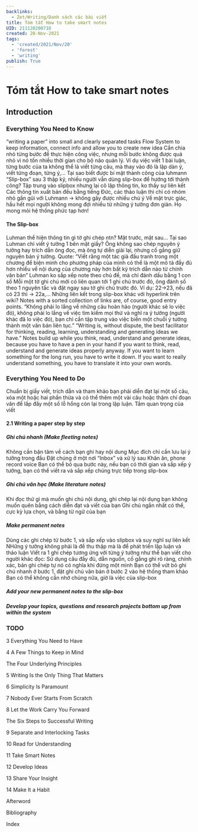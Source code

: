 ```yaml
---
backlinks:
  - Zet/Writing/Danh sách các bài viết
title: Tóm tắt How to take smart notes
UID: 211120200718
created: 20-Nov-2021
tags:
  - 'created/2021/Nov/20'
  - 'forest'
  - 'writing'
publish: True
---
```

# Tóm tắt How to take smart notes

## Introduction
### Everything You Need to Know
“writing a paper” into small and clearly separated tasks
Flow
System to keep information, connect info and allow you to create new idea
Cần chia nhỏ từng bước để thực hiện công việc, nhưng mỗi bước không được quá nhỏ vì nó tốn nhiều thời gian cho bộ não quản lý. Ví dụ việc viết 1 bài luận, từng bước của ta không thể là viết từng câu, mà thay vào đó là lập dàn ý, viết từng đoạn, từng ý,...
Tại sao biết được bí mật thành công của luhmann “Slip-box” sau 3 thập kỷ, nhiều người vẫn dùng slip-box để hướng tới thành công?
Tập trung vào slipbox nhưng lại cô lập thông tin, ko thấy sự liên kết
Các thông tin xuất bản đều bằng tiếng Đức, các thảo luận thì chỉ có nhóm nhỏ gần gũi với Luhmann -> không gây được nhiều chú ý
Về mặt trực giác, hầu hết mọi người không mong đợi nhiều từ những ý tưởng đơn giản. Họ mong mỏi hệ thống phức tạp hơn!
#### The Slip-box
Luhman thể hiện thông tin gì tờ ghi chép ntn? Mặt trước, mặt sau...
Tại sao Luhman chỉ viết ý tưởng 1 bên mặt giấy?
Ông không sao chép nguyên ý tưởng hay trích dẫn ông đọc, mà ông tự diễn giải lại, nhưng cố gắng giữ nguyên bản ý tưởng.
Quote: “Viết rằng một tác giả đấu tranh trong một chương để biện minh cho phương pháp của mình có thể là một mô tả đầy đủ hơn nhiều về nội dung của chương này hơn bất kỳ trích dẫn nào từ chính văn bản”
Luhman ko sắp xếp note theo chủ đề, mà chỉ đánh dấu bằng 1 con số
Mỗi một tờ ghi chú mới có liên quan tới 1 ghi chú trước đó, ông đánh số theo 1 nguyên tắc và đặt ngay sau tờ ghi chú trước đó. Ví dụ: 22->23, nếu đã có 23 thì -> 22a,...
Những liên kết trong slip-box khác với hyperlink trên wiki?
Notes with a sorted collection of links are, of course, good entry points.
“Không phải lo lắng về những câu hoàn hảo (người khác sẽ lo việc đó), không phải lo lắng về việc tìm kiếm mọi thứ và nghĩ ra ý tưởng (người khác đã lo việc đó), bạn chỉ cần tập trung vào việc biến một chuỗi ý tưởng thành một văn bản liên tục.”
“Writing is, without dispute, the best facilitator for thinking, reading, learning, understanding and generating ideas we have.”
Notes build up while you think, read, understand and generate ideas, because you have to have a pen in your hand if you want to think, read, understand and generate ideas properly anyway.
If you want to learn something for the long run, you have to write it down. If you want to really understand something, you have to translate it into your own words. 
### Everything You Need to Do
Chuẩn bị giấy viết, trích dẫn và tham khảo
bạn phải diễn đạt lại một số câu, xóa một hoặc hai phần thừa và có thể thêm một vài câu hoặc thậm chí đoạn văn để lấp đầy một số lỗ hổng còn lại trong lập luận.
Tầm quan trọng của viết
#### 2.1 Writing a paper step by step
##### Ghi chú nhanh (Make fleeting notes)
Không cần bận tâm về cách bạn ghi hay nội dung
Mục đích chỉ cần lưu lại ý tưởng trong đầu
Đặt chúng ở một nơi “Inbox” và xử lý sau
Khăn ăn, phone record voice
Bạn có thể bỏ qua bước này, nếu bạn có thời gian và sắp xếp ý tưởng, bạn có thể viết ra và sắp xếp chúng trực tiếp trong slip-box
##### Ghi chú văn học (Make literature notes)
Khi đọc thứ gì mà muốn ghi chú nội dung, ghi chép lại nội dụng bạn không muốn quên bằng cách diễn đạt và viết của bạn
Ghi chú ngắn nhất có thể, cực kỳ lựa chọn, và bằng từ ngữ của bạn
##### Make permanent notes
Dùng các ghi chép từ bước 1, và sắp xếp vào slipbox và suy nghĩ sự liên kết
NHững ý tưởng không phải là để thu thập mà là để phát triển lập luận và thảo luận
Viết ra 1 ghi chép tương ứng với từng ý tưởng như thể bạn viết cho người khác đọc: Sử dụng câu đầy đủ, dẫn nguồn, cố gắng ghi rõ ràng, chính xác, bản ghi chép tự nó có nghĩa khi đứng một mình
Bạn có thể vứt bỏ ghi chú nhanh ở bước 1, đặt ghi chú văn bản ở bước 2 vào hệ thống tham khảo
Bạn có thể không cần nhớ chúng nữa, giờ là việc của slip-box
##### Add your new permanent notes to the slip-box


##### Develop your topics, questions and research projects bottom up from within the system


### TODO
3     Everything You Need to Have

4     A Few Things to Keep in Mind

The Four Underlying Principles

5     Writing Is the Only Thing That Matters

6     Simplicity Is Paramount

7     Nobody Ever Starts From Scratch

8     Let the Work Carry You Forward

The Six Steps to Successful Writing

9     Separate and Interlocking Tasks

10       Read for Understanding

11       Take Smart Notes

12       Develop Ideas

13       Share Your Insight

14       Make It a Habit

Afterword

Bibliography

Index

